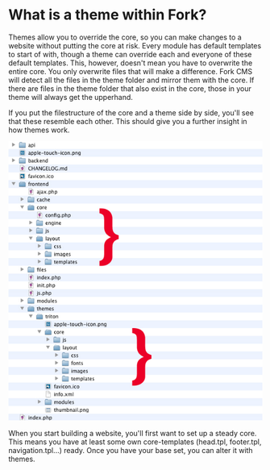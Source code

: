 # What is a theme within Fork?

Themes allow you to override the core, so you can make changes to a website without putting the core at risk. Every module has default templates to start of with, though a theme can override each and everyone of these default templates. This, however, doesn't mean you have to overwrite the entire core. You only overwrite files that will make a difference. Fork CMS will detect all the files in the theme folder and mirror them with the core. If there are files in the theme folder that also exist in the core, those in your theme will always get the upperhand.

If you put the filestructure of the core and a theme side by side, you'll see that these resemble each other. This should give you a further insight in how themes work.

![Theme structure](assets/theme_structure.jpg)

When you start building a website, you'll first want to set up a steady core. This means you have at least some own core-templates (head.tpl, footer.tpl, navigation.tpl...) ready. Once you have your base set, you can alter it with themes.